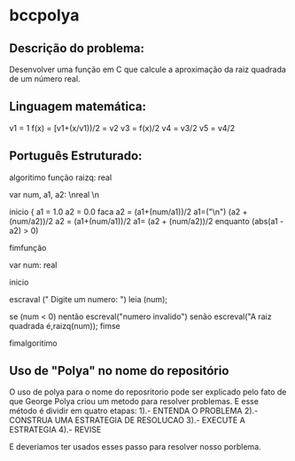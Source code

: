 # bccpolya

Descrição do problema:
-----------------------
Desenvolver uma função em C que calcule a aproximação da raiz quadrada de um número real.

Linguagem matemática:
---------------------

v1 = 1
f(x) = [v1+(x/v1))/2 = v2
v3 = f(x)/2
v4 = v3/2
v5 = v4/2

Português Estruturado:
----------------------
algoritimo
 função raizq: real
 
 var 
    num, a1, a2: \nreal \n
 
 
 inicio 
{
 		 a1 = 1.0
     a2 = 0.0
        faca
                a2 = (a1+(num/a1))/2
                a1=("\n") (a2 + (num/a2))/2
                 a2 = (a1+(num/a1))/2
                a1= (a2 + (num/a2))/2
        enquanto (abs(a1 - a2) > 0)

        
fimfunção

var 
  num: real

inicio 
	
escraval (" Digite um numero: ")
  leia (num);

se (num < 0) nentão
  escreval("numero invalido")
	senão 
escreval("A raiz quadrada é,raizq(num));
fimse

fimalgoritimo

Uso de "Polya" no nome do repositório
---------------------------------------
O uso de polya para o nome do reposritorio pode ser explicado pelo fato de que George Polya criou um metodo para resolver problemas. E esse método é dividir em quatro etapas:
1).- ENTENDA O PROBLEMA
2).- CONSTRUA UMA ESTRATEGIA DE RESOLUCAO
3).- EXECUTE A ESTRATEGIA
4).- REVISE

E deveriamos ter usados esses passo para resolver nosso porblema.







